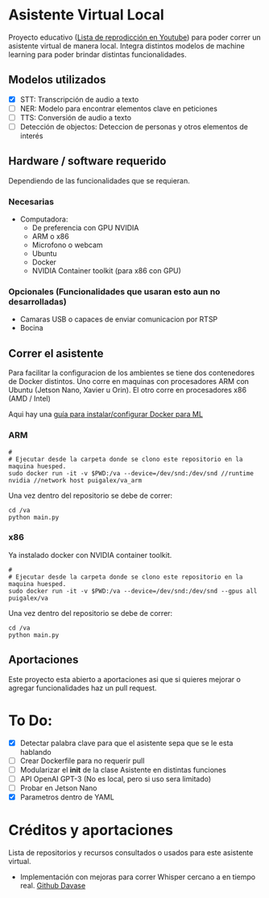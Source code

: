 # Asistente Virtual Local 
Proyecto educativo ([Lista de reprodicción en Youtube](https://www.youtube.com/watch?v=SaoDps2QBsI&list=PLA050nq-BHwN5CJuPAsFkBTrW_4Xxso_4)) para poder correr un asistente virtual de manera local. Integra distintos modelos de machine learning para poder brindar distintas funcionalidades.

## Modelos utilizados
- [X] STT: Transcripción de audio a texto
- [ ] NER: Modelo para encontrar elementos clave en peticiones
- [ ] TTS: Conversión de audio a texto 
- [ ] Detección de objectos: Deteccion de personas y otros elementos de interés

## Hardware / software requerido
Dependiendo de las funcionalidades que se requieran. 

### Necesarias
- Computadora:
    - De preferencia con GPU NVIDIA
    - ARM o x86 
    - Microfono o webcam
    - Ubuntu
    - Docker
    - NVIDIA Container toolkit (para x86 con GPU)

### Opcionales (Funcionalidades que usaran esto aun no desarrolladas)
- Camaras USB o capaces de enviar comunicacion por RTSP
- Bocina 

## Correr el asistente
Para facilitar la configuracion de los ambientes se tiene dos contenedores de Docker distintos. Uno corre en maquinas con procesadores ARM con Ubuntu (Jetson Nano, Xavier u Orin). El otro corre en procesadores x86 (AMD / Intel)

Aqui hay una [guía para instalar/configurar Docker para ML](https://www.youtube.com/watch?v=keGTBSVoHeU)

### ARM
```
# 
# Ejecutar desde la carpeta donde se clono este repositorio en la maquina huesped.
sudo docker run -it -v $PWD:/va --device=/dev/snd:/dev/snd //runtime nvidia //network host puigalex/va_arm
```

Una vez dentro del repositorio se debe de correr:
```
cd /va
python main.py
```


### x86
Ya instalado docker con NVIDIA container toolkit.

```
# 
# Ejecutar desde la carpeta donde se clono este repositorio en la maquina huesped.
sudo docker run -it -v $PWD:/va --device=/dev/snd:/dev/snd --gpus all puigalex/va
```

Una vez dentro del repositorio se debe de correr:
```
cd /va
python main.py
```


## Aportaciones
Este proyecto esta abierto a aportaciones asi que si quieres mejorar o agregar funcionalidades haz un pull request.

# To Do:
- [X] Detectar palabra clave para que el asistente sepa que se le esta hablando 
- [ ] Crear Dockerfile para no requerir pull
- [ ] Modularizar el __init__ de la clase Asistente en distintas funciones
- [ ] API OpenAI GPT-3 (No es local, pero si uso sera limitado)
- [ ] Probar en Jetson Nano
- [X] Parametros dentro de YAML

# Créditos y aportaciones
Lista de repositorios y recursos consultados o usados para este asistente virtual. 
* Implementación con mejoras para correr Whisper cercano a en tiempo real. [Github Davase](https://github.com/davabase/whisper_real_time)
